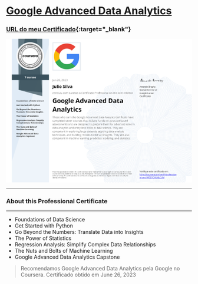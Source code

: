 # <a href="https://www.coursera.org/professional-certificates/ibm-data-science" target="_blank">Google Advanced Data Analytics</a>

### [URL do meu Certificado](https://www.coursera.org/account/accomplishments/professional-cert/WQZYCHU4LCUM){:target="_blank"}
![](https://github.com/JulioSilva123/Escolaridade/blob/77a0e3d00a06f248bee18c52d54edea7c8448307/resources/Cert-Google-Advanced-Data-Analytics.png)

---

### About this Professional Certificate




---

* Foundations of Data Science
* Get Started with Python
* Go Beyond the Numbers: Translate Data into Insights
* The Power of Statistics
* Regression Analysis: Simplify Complex Data Relationships
* The Nuts and Bolts of Machine Learning
* Google Advanced Data Analytics Capstone

>Recomendamos Google Advanced Data Analytics pela Google no Coursera. Certificado obtido em June 26, 2023


[1]: https://www.coursera.org/professional-certificates/ibm-data-science?target=_blank